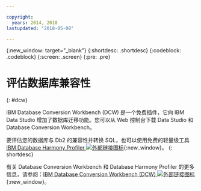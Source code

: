 ```yaml
---

copyright:
  years: 2014, 2018
lastupdated: "2018-05-08"

---
```


<!-- Attribute definitions --> 
{:new_window: target="_blank"}
{:shortdesc: .shortdesc}
{:codeblock: .codeblock}
{:screen: .screen}
{:pre: .pre}

# 评估数据库兼容性
{: #dcw}

IBM Database Conversion Workbench (DCW) 是一个免费插件，它向 IBM Data Studio 增加了数据库迁移功能。您可以从 Web 控制台下载 Data Studio 和 Database Conversion Workbench。

要评估您的数据库与 Db2 的兼容性并转换 SQL，也可以使用免费的轻量级工具 [IBM Database Harmony Profiler ![外部链接图标](../../icons/launch-glyph.svg "外部链接图标")](https://www.ibm.com/developerworks/community/blogs/05901c97-75b2-47a1-9c32-25f748855913/entry/Introducing_DCW_Lite?lang=en){:new_window}。
{: shortdesc}

有关 Database Conversion Workbench 和 Database Harmony Profiler 的更多信息，请参阅：[IBM Database Conversion Workbench (DCW) ![外部链接图标](../../icons/launch-glyph.svg "外部链接图标")](https://www.ibm.com/support/knowledgecenter/en/SS6NHC/com.ibm.swg.im.dashdb.apdv.porting.doc/doc/c_compat_dcw.html){:new_window}。
